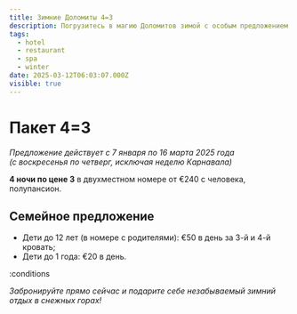 ```yaml
---
title: Зимние Доломиты 4=3
description: Погрузитесь в магию Доломитов зимой с особым предложением и бесплатным днем отдыха!
tags:
  - hotel
  - restaurant
  - spa
  - winter
date: 2025-03-12T06:03:07.000Z
visible: true
---
```


# Пакет 4=3

*Предложение действует с 7 января по 16 марта 2025 года\
(с воскресенья по четверг, исключая неделю Карнавала)*

**4 ночи по цене 3** в двухместном номере от €240 с человека, полупансион.

## Семейное предложение

- Дети до 12 лет (в номере с родителями): €50 в день за 3-й и 4-й кровать;
- Дети до 1 года: €20 в день.

:conditions

*Забронируйте прямо сейчас и подарите себе незабываемый зимний отдых в снежных горах!*
